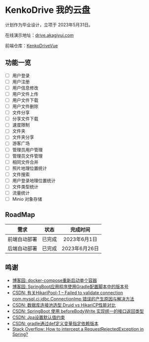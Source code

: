 # KenkoDrive 我的云盘

计划作为毕业设计，立项于 2023年5月31日。

在线演示地址：[drive.akagiyui.com](https://drive.akagiyui.com)

前端仓库：[KenkoDriveVue](https://github.com/AkagiYui/KenkoDriveVue)

## 功能一览

- [ ] 用户登录
- [ ] 用户注册
- [ ] 用户信息修改
- [ ] 用户文件上传
- [ ] 用户文件下载
- [ ] 用户文件删除
- [ ] 文件分享
- [ ] 分享文件下载
- [ ] 速度限制
- [ ] 文件夹
- [ ] 文件夹分享
- [ ] 游客广场
- [ ] 管理员用户管理
- [ ] 管理员文件管理
- [ ] 相同文件合并
- [ ] 照片地理位置统计
- [ ] 文件搜索
- [ ] 用户登录地理位置统计
- [ ] 文件类型统计
- [ ] 流量统计
- [ ] Minio 对象存储

## RoadMap

|   需求   | 状态  |    完成时间    |
|:------:|:---:|:----------:|
| 前端自动部署 | 已完成 | 2023年6月1日  |
| 后端自动部署 | 已完成 | 2023年6月26日 |

## 鸣谢

- [博客园: docker-compose重新启动单个容器](https://www.cnblogs.com/yakniu/p/16982310.html)
- [博客园: SpringBoot应用程序使用Gradle配置脚本中的版本号](https://www.cnblogs.com/xupeixuan/p/15695652.html)
- [CSDN: 有关HikariPool-1 – Failed to validate connection com.mysql.cj.jdbc.ConnectionImp 错误的产生原因与解决方法](https://blog.csdn.net/qq_45886144/article/details/128984915)
- [CSDN: 数据库连接池选型 Druid vs HikariCP性能对比](https://blog.csdn.net/weixin_39098944/article/details/109228618)
- [CSDN: SpringBoot 使用 beforeBodyWrite 实现统一的接口返回类型](https://blog.csdn.net/qq_37170583/article/details/107470337)
- [CSDN: Jpa设置默认值约束](https://blog.csdn.net/github_38336924/article/details/107153217)
- [CSDN: gradle通过def定义变量指定依赖版本](https://blog.csdn.net/qq_36666651/article/details/80718761)
- [Stack Overflow: How to intercept a RequestRejectedException in Spring?](https://stackoverflow.com/a/75338927/19990931)
